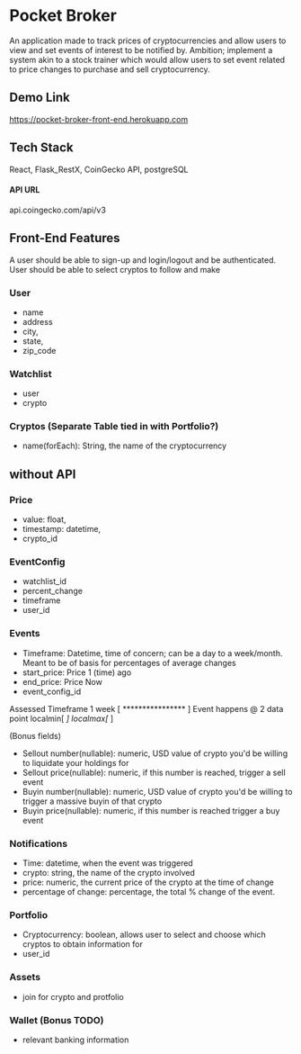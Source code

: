 # Pocket Broker
An application made to track prices of cryptocurrencies and allow users to view and set events of interest to be notified by.
Ambition; implement a system akin to a stock trainer which would allow users to set event related to price changes to purchase and sell cryptocurrency.

## Demo Link
https://pocket-broker-front-end.herokuapp.com

## Tech Stack
React, Flask_RestX, CoinGecko API, postgreSQL

#### API URL
api.coingecko.com/api/v3

## Front-End Features

A user should be able to sign-up and login/logout and be authenticated.
User should be able to select cryptos to follow and make

### User
- name
- address
- city,
- state,
- zip_code

### Watchlist
- user
- crypto

### Cryptos (Separate Table tied in with Portfolio?)
- name(forEach): String, the name of the cryptocurrency


## without API

### Price
- value: float,
- timestamp: datetime,
- crypto_id

### EventConfig
- watchlist_id
- percent_change
- timeframe
- user_id

### Events
- Timeframe: Datetime, time of concern; can be a day to a week/month. Meant to be of basis for percentages of average changes
- start_price: Price 1 (time) ago
- end_price: Price Now
- event_config_id

Assessed Timeframe 1 week [ **************** ]
Event happens @ 2 data point            localmin[ *]    localmax[* ]

(Bonus fields)
- Sellout number(nullable): numeric, USD value of crypto you'd be willing to liquidate your holdings for
- Sellout price(nullable): numeric, if this number is reached, trigger a sell event
- Buyin number(nullable): numeric, USD value of crypto you'd be willing to trigger a massive buyin of that crypto
- Buyin price(nullable): numeric, if this number is reached trigger a buy event

### Notifications
- Time: datetime, when the event was triggered
- crypto: string, the name of the crypto involved
- price: numeric, the current price of the crypto at the time of change
- percentage of change: percentage, the total % change of the event.

### Portfolio
- Cryptocurrency: boolean, allows user to select and choose which cryptos to obtain information for
- user_id

### Assets
- join for crypto and protfolio

### Wallet (Bonus TODO)
- relevant banking information
